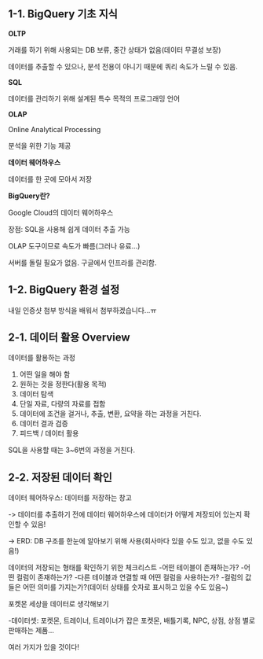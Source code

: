 ## 1-1. BigQuery 기초 지식

**OLTP**

거래를 하기 위해 사용되는 DB
보류, 중간 상태가 없음(데이터 무결성 보장)

데이터를 추출할 수 있으나, 분석 전용이 아니기 때문에 쿼리 속도가 느릴 수 있음.

**SQL**

데이터를 관리하기 위해 설계된 특수 목적의 프로그래밍 언어


**OLAP**

Online Analytical Processing

분석을 위한 기능 제공

**데이터 웨어하우스**

데이터를 한 곳에 모아서 저장

**BigQuery란?**

Google Cloud의 데이터 웨어하우스

장점: SQL을 사용해 쉽게 데이터 추출 가능

OLAP 도구이므로 속도가 빠름(그러나 유료...)

서버를 돌릴 필요가 없음. 구글에서 인프라를 관리함.



## 1-2. BigQuery 환경 설정

내일 인증샷 첨부 방식을 배워서 첨부하겠습니다...ㅠ


## 2-1. 데이터 활용 Overview

데이터를 활용하는 과정
1. 어떤 일을 해야 함
2. 원하는 것을 정한다(활용 목적)
3. 데이터 탐색
4. 단일 자료, 다량의 자료를 접함
5. 데이터에 조건을 걸거나, 추출, 변환, 요약을 하는 과정을 거친다.
6. 데이터 결과 검증
7. 피드백 / 데이터 활용

SQL을 사용할 때는 3~6번의 과정을 거친다.


## 2-2. 저장된 데이터 확인

데이터 웨어하우스: 데이터를 저장하는 창고

-> 데이터를 추출하기 전에 데이터 웨어하우스에 데이터가 어떻게 저장되어 있는지 확인할 수 있음!

-> ERD: DB 구조를 한눈에 알아보기 위해 사용(회사마다 있을 수도 있고, 없을 수도 있음!)

데이터의 저장되는 형태를 확인하기 위한 체크리스트
-어떤 테이블이 존재하는가?
-어떤 컬럼이 존재하는가?
-다른 테이블과 연결할 때 어떤 컬럼을 사용하는가?
-컬럼의 값들은 어떤 의미를 가지는가?(데이터 상태를 숫자로 표시하고 있을 수도 있음~)

포켓몬 세상을 데이터로 생각해보기

-데이터셋: 포켓몬, 트레이너, 트레이너가 잡은 포켓몬, 배틀기록, NPC, 상점, 상점 별로 판매하는 제품...

여러 가지가 있을 것이다!